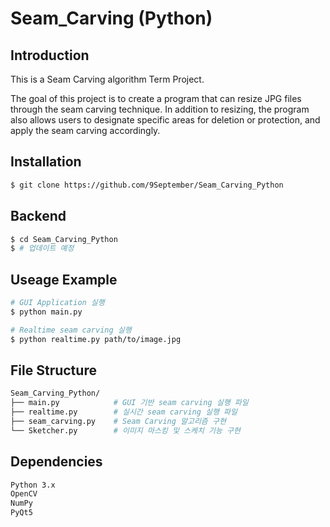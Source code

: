 # **Seam_Carving (Python)**


## Introduction
This is a Seam Carving algorithm Term Project.

The goal of this project is to create a program that can resize JPG files through the seam carving technique. In addition to resizing, the program also allows users to designate specific areas for deletion or protection, and apply the seam carving accordingly.

## Installation
```bash
$ git clone https://github.com/9September/Seam_Carving_Python
```

## Backend
```bash
$ cd Seam_Carving_Python
$ # 업데이트 예정
```

## Useage Example
```bash
# GUI Application 실행
$ python main.py

# Realtime seam carving 실행
$ python realtime.py path/to/image.jpg
```

## File Structure
```bash
Seam_Carving_Python/
├── main.py            # GUI 기반 seam carving 실행 파일
├── realtime.py        # 실시간 seam carving 실행 파일
├── seam_carving.py    # Seam Carving 알고리즘 구현
└── Sketcher.py        # 이미지 마스킹 및 스케치 기능 구현
```

## Dependencies
```bash
Python 3.x
OpenCV
NumPy
PyQt5
```

